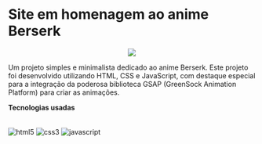 # Site em homenagem ao anime Berserk
<div align="center">
 <img  src="https://upload.wikimedia.org/wikipedia/commons/f/f1/Berserk_anime_logo.png">
</div>

Um projeto simples e minimalista dedicado ao anime Berserk. Este projeto foi desenvolvido utilizando HTML, CSS e JavaScript, com destaque especial para a integração da poderosa biblioteca GSAP (GreenSock Animation Platform) para criar as animações.

**Tecnologias usadas**
<div style="display: inline_block"><br>
    <img align="center" alt="html5" src="https://img.shields.io/badge/HTML5-E34F26?style=for-the-badge&logo=html5&logoColor=white">
    <img align="center" alt="css3" src="https://img.shields.io/badge/CSS3-1572B6?style=for-the-badge&logo=css3&logoColor=white">
    <img align="center" alt="javascript" src="https://img.shields.io/badge/JavaScript-F7DF1E?style=for-the-badge&logo=javascript&logoColor=black">
